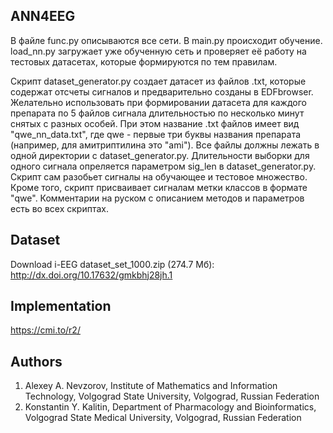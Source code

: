 <h2>ANN4EEG</h2>

В файле func.py описываются все сети. В main.py происходит обучение. load_nn.py загружает уже обученную сеть и проверяет её работу на тестовых датасетах, которые формируются по тем правилам.

Скрипт dataset_generator.py создает датасет из файлов .txt, которые содержат отсчеты сигналов и предварительно созданы в EDFbrowser. Желательно использовать при формировании датасета для каждого препарата по 5 файлов сигнала длительностью по несколько минут снятых с разных особей. При этом название .txt файлов имеет вид "qwe_nn_data.txt", где qwe - первые три буквы названия препарата (например, для амитриптилина это "ami"). Все файлы должны лежать в одной директории с dataset_generator.py. Длительности выборки для одного сигнала опреляется параметром sig_len в dataset_generator.py. Скрипт сам разобьет сигналы на обучающее и тестовое множество.
Кроме того, скрипт присваивает сигналам метки классов в формате "qwe". Комментарии на руском с описанием методов и параметров есть во всех скриптах.

<h2>Dataset</h2>

Download i-EEG dataset_set_1000.zip (274.7 Мб): http://dx.doi.org/10.17632/gmkbhj28jh.1

<h2>Implementation</h2>

https://cmi.to/r2/

<h2>Authors</h2>

1. Alexey A. Nevzorov, Institute of Mathematics and Information Technology, Volgograd State University, Volgograd, Russian Federation
2. Konstantin Y. Kalitin, Department of Pharmacology and Bioinformatics, Volgograd State Medical University, Volgograd, Russian Federation
